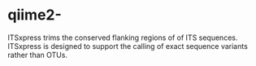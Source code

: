 # qiime2-

ITSxpress trims the conserved flanking regions of of ITS sequences. ITSxpress is designed to support the calling of exact sequence variants rather than OTUs.

